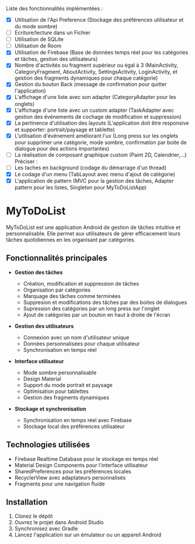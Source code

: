 
Liste des fonctionnalités implémentées :
- [x] Utilisation de l'Api Preference (Stockage des préférences utilisateur et du mode sombre)
- [ ] Ecriture/lecture dans un Fichier
- [ ] Utilisation de SQLite
- [ ] Utilisation de Room
- [x] Utilisation de Firebase (Base de données temps réel pour les catégories et tâches, gestion des utilisateurs)
- [x] Nombre d'activités ou fragment supérieur ou égal à 3 (MainActivity, CategoryFragment, AboutActivity, SettingsActivity, LoginActivity, et gestion des fragments dynamiques pour chaque catégorie)
- [x] Gestion du bouton Back (message de confirmation pour quitter l'application)
- [x] L'affichage d'une liste avec son adapter (CategoryAdapter pour les onglets)
- [x] L'affichage d'une liste avec un custom adapter (TaskAdapter avec gestion des événements de cochage de modification et suppression)
- [x] La pertinence d'utilisation des layouts (L'application doit être responsive et supporter: portrait/paysage et tablette)
- [x] L'utilisation d'événement améliorant l'ux (Long press sur les onglets pour supprimer une catégorie, mode sombre, confirmation par boite de dialogue pour des actions importantes)
- [ ] La réalisation de composant graphique custom (Paint 2D, Calendrier,...) Préciser : 
- [ ] Les taches en background (codage du démarrage d'un thread)
- [x] Le codage d'un menu (TabLayout avec menu d'ajout de catégorie)
- [x] L'application de pattern (MVC pour la gestion des tâches, Adapter pattern pour les listes, Singleton pour MyToDoListApp)

# MyToDoList

MyToDoList est une application Android de gestion de tâches intuitive et personnalisable. Elle permet aux utilisateurs de gérer efficacement leurs tâches quotidiennes en les organisant par catégories.

## Fonctionnalités principales

- **Gestion des tâches**
  - Création, modification et suppression de tâches
  - Organisation par catégories
  - Marquage des tâches comme terminées
  - Suppresion et modifications des tâches par des boites de dialogues
  - Supression des catégories par un long press sur l'onglet
  - Ajout de catégories par un bouton en haut à droite de l'écran

- **Gestion des utilisateurs**
  - Connexion avec un nom d'utilisateur unique
  - Données personnalisées pour chaque utilisateur
  - Synchronisation en temps réel

- **Interface utilisateur**
  - Mode sombre personnalisable
  - Design Material 
  - Support du mode portrait et paysage
  - Optimisation pour tablettes
  - Gestion des fragments dynamiques
    
- **Stockage et synchronisation**
  - Synchronisation en temps réel avec Firebase
  - Stockage local des préférences utilisateur

## Technologies utilisées

- Firebase Realtime Database pour le stockage en temps réel
- Material Design Components pour l'interface utilisateur
- SharedPreferences pour les préférences locales
- RecyclerView avec adaptateurs personnalisés
- Fragments pour une navigation fluide

## Installation

1. Clonez le dépôt
2. Ouvrez le projet dans Android Studio
3. Synchronisez avec Gradle
4. Lancez l'application sur un émulateur ou un appareil Android




